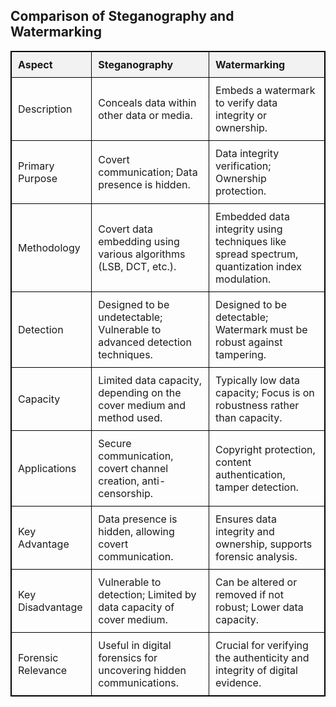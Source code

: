 <!DOCTYPE html>
<html>
<head>
    <title>Comparison of Steganography and Watermarking</title>
    <style>
        table {
            width: 100%;
            border-collapse: collapse;
        }
        table, th, td {
            border: 1px solid black;
        }
        th, td {
            padding: 10px;
            text-align: left;
        }
        th {
            background-color: #f2f2f2;
        }
    </style>
</head>
<body>

<h2>Comparison of Steganography and Watermarking</h2>

<table>
    <tr>
        <th>Aspect</th>
        <th>Steganography</th>
        <th>Watermarking</th>
    </tr>
    <tr>
        <td>Description</td>
        <td>Conceals data within other data or media.</td>
        <td>Embeds a watermark to verify data integrity or ownership.</td>
    </tr>
    <tr>
        <td>Primary Purpose</td>
        <td>Covert communication; Data presence is hidden.</td>
        <td>Data integrity verification; Ownership protection.</td>
    </tr>
    <tr>
        <td>Methodology</td>
        <td>Covert data embedding using various algorithms (LSB, DCT, etc.).</td>
        <td>Embedded data integrity using techniques like spread spectrum, quantization index modulation.</td>
    </tr>
    <tr>
        <td>Detection</td>
        <td>Designed to be undetectable; Vulnerable to advanced detection techniques.</td>
        <td>Designed to be detectable; Watermark must be robust against tampering.</td>
    </tr>
    <tr>
        <td>Capacity</td>
        <td>Limited data capacity, depending on the cover medium and method used.</td>
        <td>Typically low data capacity; Focus is on robustness rather than capacity.</td>
    </tr>
    <tr>
        <td>Applications</td>
        <td>Secure communication, covert channel creation, anti-censorship.</td>
        <td>Copyright protection, content authentication, tamper detection.</td>
    </tr>
    <tr>
        <td>Key Advantage</td>
        <td>Data presence is hidden, allowing covert communication.</td>
        <td>Ensures data integrity and ownership, supports forensic analysis.</td>
    </tr>
    <tr>
        <td>Key Disadvantage</td>
        <td>Vulnerable to detection; Limited by data capacity of cover medium.</td>
        <td>Can be altered or removed if not robust; Lower data capacity.</td>
    </tr>
    <tr>
        <td>Forensic Relevance</td>
        <td>Useful in digital forensics for uncovering hidden communications.</td>
        <td>Crucial for verifying the authenticity and integrity of digital evidence.</td>
    </tr>
</table>

</body>
</html>

